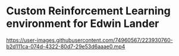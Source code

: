 # Custom Reinforcement Learning environment for Edwin Lander

https://user-images.githubusercontent.com/74960567/223930760-b2d111ca-074d-4322-80d7-29e53d6aaae0.mp4

